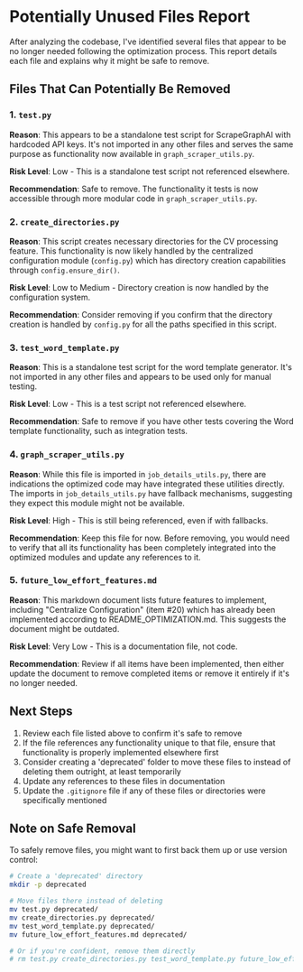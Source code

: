 # Potentially Unused Files Report

After analyzing the codebase, I've identified several files that appear to be no longer needed following the optimization process. This report details each file and explains why it might be safe to remove.

## Files That Can Potentially Be Removed

### 1. `test.py`
**Reason**: This appears to be a standalone test script for ScrapeGraphAI with hardcoded API keys. It's not imported in any other files and serves the same purpose as functionality now available in `graph_scraper_utils.py`.

**Risk Level**: Low - This is a standalone test script not referenced elsewhere.

**Recommendation**: Safe to remove. The functionality it tests is now accessible through more modular code in `graph_scraper_utils.py`.

### 2. `create_directories.py`
**Reason**: This script creates necessary directories for the CV processing feature. This functionality is now likely handled by the centralized configuration module (`config.py`) which has directory creation capabilities through `config.ensure_dir()`.

**Risk Level**: Low to Medium - Directory creation is now handled by the configuration system.

**Recommendation**: Consider removing if you confirm that the directory creation is handled by `config.py` for all the paths specified in this script.

### 3. `test_word_template.py`
**Reason**: This is a standalone test script for the word template generator. It's not imported in any other files and appears to be used only for manual testing.

**Risk Level**: Low - This is a test script not referenced elsewhere.

**Recommendation**: Safe to remove if you have other tests covering the Word template functionality, such as integration tests.

### 4. `graph_scraper_utils.py`
**Reason**: While this file is imported in `job_details_utils.py`, there are indications the optimized code may have integrated these utilities directly. The imports in `job_details_utils.py` have fallback mechanisms, suggesting they expect this module might not be available.

**Risk Level**: High - This is still being referenced, even if with fallbacks.

**Recommendation**: Keep this file for now. Before removing, you would need to verify that all its functionality has been completely integrated into the optimized modules and update any references to it.

### 5. `future_low_effort_features.md`
**Reason**: This markdown document lists future features to implement, including "Centralize Configuration" (item #20) which has already been implemented according to README_OPTIMIZATION.md. This suggests the document might be outdated.

**Risk Level**: Very Low - This is a documentation file, not code.

**Recommendation**: Review if all items have been implemented, then either update the document to remove completed items or remove it entirely if it's no longer needed.

## Next Steps

1. Review each file listed above to confirm it's safe to remove
2. If the file references any functionality unique to that file, ensure that functionality is properly implemented elsewhere first
3. Consider creating a 'deprecated' folder to move these files to instead of deleting them outright, at least temporarily
4. Update any references to these files in documentation
5. Update the `.gitignore` file if any of these files or directories were specifically mentioned

## Note on Safe Removal

To safely remove files, you might want to first back them up or use version control:

```bash
# Create a 'deprecated' directory
mkdir -p deprecated

# Move files there instead of deleting
mv test.py deprecated/
mv create_directories.py deprecated/
mv test_word_template.py deprecated/
mv future_low_effort_features.md deprecated/

# Or if you're confident, remove them directly
# rm test.py create_directories.py test_word_template.py future_low_effort_features.md
